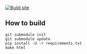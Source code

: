 [![Build site](https://github.com/coldnight/coldnight.github.com/actions/workflows/main.yml/badge.svg)](https://github.com/coldnight/coldnight.github.com/actions/workflows/main.yml)

## How to build

```shell
git submodule init
git submodule update
pip install -U -r requirements.txt
make html
```
